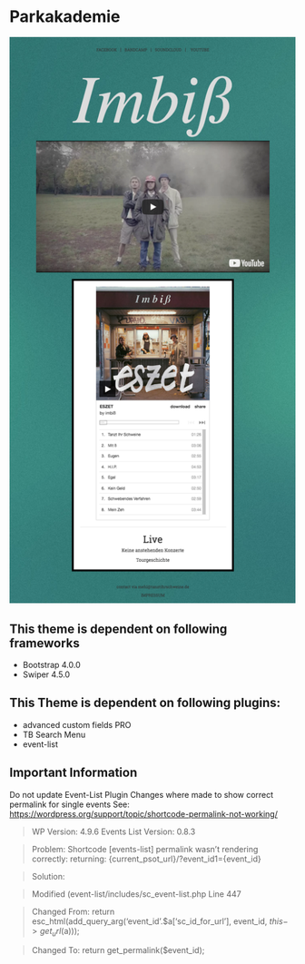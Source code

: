# Parkakademie

![screenshot](https://github.com/IamMM/eszet/blob/master/screenshot.png "Screenshot")

## This theme is dependent on following frameworks

- Bootstrap 4.0.0
- Swiper 4.5.0 

## This Theme is dependent on following plugins:

- advanced custom fields PRO
- TB Search Menu
- event-list

## Important Information

Do not update Event-List Plugin
Changes where made to show correct permalink for single events
See: https://wordpress.org/support/topic/shortcode-permalink-not-working/

> WP Version: 4.9.6
> Events List Version: 0.8.3

> Problem: Shortcode [events-list] permalink wasn’t rendering correctly:
> returning: {current_psot_url}/?event_id1={event_id}

> Solution:

> Modified (event-list/includes/sc_event-list.php Line 447

> Changed From:
> return esc_html(add_query_arg(‘event_id’.$a[‘sc_id_for_url’], event_id, $this->get_url($a)));

> Changed To:
> return get_permalink($event_id);